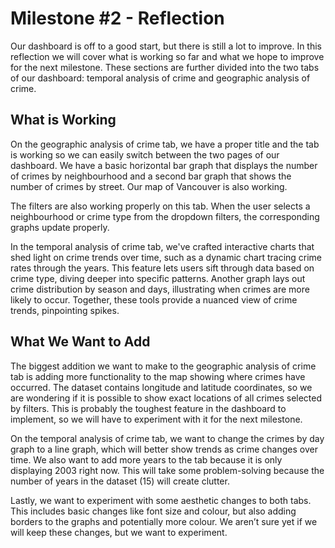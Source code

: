 # Milestone #2 - Reflection

Our dashboard is off to a good start, but there is still a lot to improve. In this reflection we will cover what is working so far and what we hope to improve for the next milestone. These sections are further divided into the two tabs of our dashboard: temporal analysis of crime and geographic analysis of crime.

## What is Working

On the geographic analysis of crime tab, we have a proper title and the tab is working so we can easily switch between the two pages of our dashboard. We have a basic horizontal bar graph that displays the number of crimes by neighbourhood and a second bar graph that shows the number of crimes by street. Our map of Vancouver is also working.

The filters are also working properly on this tab. When the user selects a neighbourhood or crime type from the dropdown filters, the corresponding graphs update properly.

In the temporal analysis of crime tab, we've crafted interactive charts that shed light on crime trends over time, such as a dynamic chart tracing crime rates through the years. This feature lets users sift through data based on crime type, diving deeper into specific patterns. Another graph lays out crime distribution by season and days, illustrating when crimes are more likely to occur. Together, these tools provide a nuanced view of crime trends, pinpointing spikes.

## What We Want to Add

The biggest addition we want to make to the geographic analysis of crime tab is adding more functionality to the map showing where crimes have occurred. The dataset contains longitude and latitude coordinates, so we are wondering if it is possible to show exact locations of all crimes selected by filters. This is probably the toughest feature in the dashboard to implement, so we will have to experiment with it for the next milestone.

On the temporal analysis of crime tab, we want to change the crimes by day graph to a line graph, which will better show trends as crime changes over time. We also want to add more years to the tab because it is only displaying 2003 right now. This will take some problem-solving because the number of years in the dataset (15) will create clutter.

Lastly, we want to experiment with some aesthetic changes to both tabs. This includes basic changes like font size and colour, but also adding borders to the graphs and potentially more colour. We aren’t sure yet if we will keep these changes, but we want to experiment.

